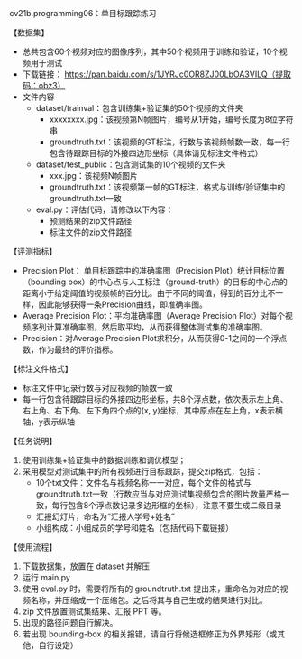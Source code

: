 cv21b.programming06：单目标跟踪练习

【数据集】
- 总共包含60个视频对应的图像序列，其中50个视频用于训练和验证，10个视频用于测试
- 下载链接： https://pan.baidu.com/s/1JYRJc0OR8ZJ00LbOA3VILQ（提取码：obz3）
- 文件内容
  - dataset/trainval：包含训练集+验证集的50个视频的文件夹
	  - xxxxxxxx.jpg：该视频第N帧图片，编号从1开始，编号长度为8位字符串
	  - groundtruth.txt：该视频的GT标注，行数与该视频帧数一致，每一行包含待跟踪目标的外接四边形坐标（具体请见标注文件格式）
  - dataset/test_public：包含测试集的10个视频的文件夹
	  - xxx.jpg：该视频N帧图片
	  - groundtruth.txt：该视频第一帧的GT标注，格式与训练/验证集中的groundtruth.txt一致
  - eval.py：评估代码，请修改以下内容：
	  - 预测结果的zip文件路径
	  - 标注文件的zip文件路径

【评测指标】
- Precision Plot： 单目标跟踪中的准确率图（Precision Plot）统计目标位置（bounding box）的中心点与人工标注（ground-truth）的目标的中心点的距离小于给定阈值的视频帧的百分比。由于不同的阈值，得到的百分比不一样，因此能够获得一条Precision曲线，即准确率图。
- Average Precision Plot：平均准确率图（Average Precision Plot）对每个视频序列计算准确率图，然后取平均，从而获得整体测试集的准确率图。
- Precision：对Average Precision Plot求积分，从而获得0-1之间的一个浮点数，作为最终的评价指标。

【标注文件格式】
- 标注文件中记录行数与对应视频的帧数一致
- 每一行包含待跟踪目标的外接四边形坐标，共8个浮点数，依次表示左上角、右上角、右下角、左下角四个点的(x, y)坐标，其中原点在左上角，x表示横轴，y表示纵轴

【任务说明】
1. 使用训练集+验证集中的数据训练和调优模型；
2. 采用模型对测试集中的所有视频进行目标跟踪，提交zip格式，包括：
   - 10个txt文件：文件名与视频名称一一对应，每个文件的格式与groundtruth.txt一致（行数应当与对应测试集视频包含的图片数量严格一致，每行包含8个浮点数记录多边形框的坐标），注意不要生成二级目录
   - 汇报幻灯片，命名为“汇报人学号+姓名”
   - 小组构成：小组成员的学号和姓名（包括代码下载链接）
   

【使用流程】
1. 下载数据集，放置在 dataset 并解压
2. 运行 main.py 
3. 使用 eval.py 时，需要将所有的 groundtruth.txt 提出来，重命名为对应的视频名称，并压缩成一个压缩包。之后将其与自己生成的结果进行对比。
4. zip 文件放置测试集结果、汇报 PPT 等。
5. 出现的路径问题自行解决。
6. 若出现 bounding-box 的相关报错，请自行将候选框修正为外界矩形（或其他，自行设定）

